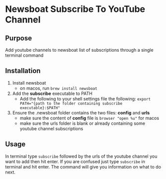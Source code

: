 # Newsboat Subscribe To YouTube Channel

## Purpose
Add youtube channels to newsboat list of subscriptions through a single terminal command

## Installation
1. Install newsboat
	- on macos, run `brew install newsboat`
2. Add the **subscribe** executable to PATH
	- Add the following to your shell settings file the following: `export PATH="{path to the folder containing subscribe executable}:$PATH"`
3. Ensure the .newsboat folder contains the two files: **config** and **urls**
	- make sure the content of **config** file is `browser "open %u"` for macos
	- make sure the urls folder is blank or already containing some youtube channel subscriptions

## Usage
In terminal type `subscribe` followed by the urls of the youtube channel you want to add then hit enter. If you are confused just type `subscribe` in terminal and hit enter. The command will give you information on what to do next.